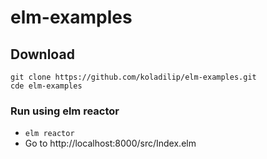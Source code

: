 # elm-examples
## Download
```
git clone https://github.com/koladilip/elm-examples.git
cde elm-examples
```
### Run using elm reactor
* `elm reactor`
* Go to http://localhost:8000/src/Index.elm
